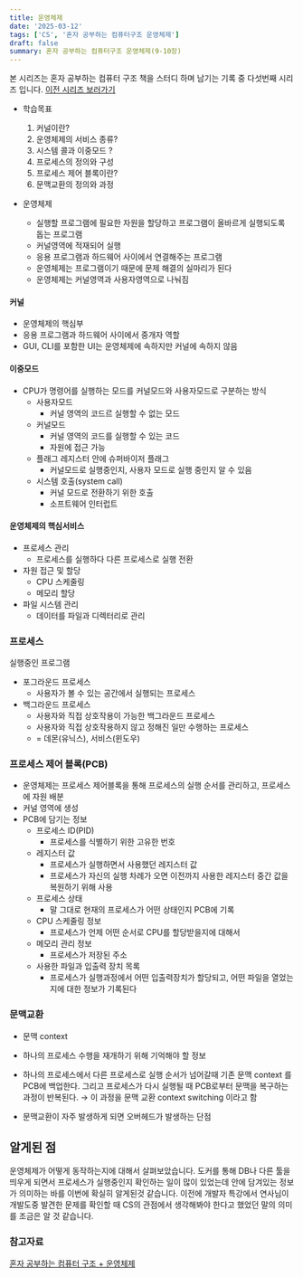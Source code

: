 ```yaml
---
title: 운영체제
date: '2025-03-12'
tags: ['CS', '혼자 공부하는 컴퓨터구조 운영체제']
draft: false
summary: 혼자 공부하는 컴퓨터구조 운영체제(9-10장)
---
```

본 시리즈는 혼자 공부하는 컴퓨터 구조 책을 스터디 하며 남기는 기록 중 다섯번째 시리즈 입니다.
[이전 시리즈 보러가기](https://liv-blog.vercel.app/blog/cs/backup_memory)

- 학습목표
	1. 커널이란?
	2. 운영체제의 서비스 종류?
	3. 시스템 콜과 이중모드 ?
	4.  프로세스의 정의와 구성
	5. 프로세스 제어 블록이란?
	6. 문맥교환의 정의와 과정

- 운영체제
	- 실행할 프로그램에 필요한 자원을 할당하고 프로그램이 올바르게 실행되도록 돕는 프로그램
	- 커널영역에 적재되어 실행
	- 응용 프로그램과 하드웨어 사이에서 연결해주는 프로그램
	- 운영체제는 프로그램이기 때문에 문제 해결의 실마리가 된다
	- 운영체제는 커널영역과 사용자영역으로 나눠짐

#### 커널

- 운영체제의 핵심부
- 응용 프로그램과 하드웨어 사이에서 중개자 역할
- GUI, CLI를 포함한 UI는 운영체제에 속하지만 커널에 속하지 않음

#### 이중모드

- CPU가 명령어를 실행하는 모드를 커널모드와 사용자모드로 구분하는 방식 
	- 사용자모드
		- 커널 영역의 코드르 실행할 수 없는 모드
	- 커널모드
		- 커널 영역의 코드를 실행할 수 있는 코드
		- 자원에 접근 가능
	- 플래그 레지스터 안에 슈퍼바이저 플래그
		- 커널모드로 실행중인지, 사용자 모드로 실행 중인지 알 수 있음
	- 시스템 호출(system call)
		- 커널 모드로 전환하기 위한 호출
		- 소프트웨어 인터럽트

#### 운영체제의 핵심서비스

 - 프로세스 관리
	 - 프로세스를 실행하다 다른 프로세스로 실행 전환
 - 자원 접근 및 할당
	 - CPU 스케줄링
	 - 메모리 할당
 - 파일 시스템 관리
	 - 데이터를 파일과 디렉터리로 관리

### 프로세스

실행중인 프로그램

- 포그라운드 프로세스
    - 사용자가 볼 수 있는 공간에서 실행되는 프로세스
- 백그라운드 프로세스
    - 사용자와 직접 상호작용이 가능한 백그라운드 프로세스
    - 사용자와 직접 상호작용하지 않고 정해진 일만 수행하는 프로세스
    - = 데몬(유닉스), 서비스(윈도우)

### 프로세스 제어 블록(PCB)

- 운영체제는 프로세스 제어블록을 통해 프로세스의 실행 순서를 관리하고, 프로세스에 자원 배분
- 커널 영역에 생성
- PCB에 담기는 정보
    - 프로세스 ID(PID)
        - 프로세스를 식별하기 위한 고유한 번호
    - 레지스터 값
        - 프로세스가 실행하면서 사용했던 레지스터 값
        - 프로세스가 자신의 실행 차례가 오면 이전까지 사용한 레지스터 중간 값을 복원하기 위해 사용
    - 프로세스 상태
        - 말 그대로 현재의 프로세스가 어떤 상태인지 PCB에 기록
    - CPU 스케줄링 정보
        - 프로세스가 언제 어떤 순서로 CPU를 할당받을지에 대해서
    - 메모리 관리 정보
        - 프로세스가 저장된 주소
    - 사용한 파일과 입출력 장치 목록
        - 프로세스가 실행과정에서 어떤 입출력장치가 할당되고, 어떤 파일을 열었는지에 대한 정보가 기록된다

### 문맥교환

- 문맥 context
    
- 하나의 프로세스 수행을 재개하기 위해 기억해야 할 정보
- 하나의 프로세스에서 다른 프로세스로 실행 순서가 넘어갈때 기존 문맥 context 를 PCB에 백업한다. 그리고 프로세스가 다시 실행될 때 PCB로부터 문맥을 복구하는 과정이 반복된다.
    → 이 과정을 문맥 교환 context switching 이라고 함
- 문맥교환이 자주 발생하게 되면 오버헤드가 발생하는 단점

## 알게된 점

운영체제가 어떻게 동작하는지에 대해서 살펴보았습니다. 도커를 통해 DB나 다른 툴을 띄우게 되면서 프로세스가 실행중인지 확인하는 일이 많이 있었는데 안에 담겨있는 정보가 의미하는 바를 이번에 확실히 알게된것 같습니다. 이전에 개발자 특강에서 연사님이 개발도중 발견한 문제를 확인할 때 CS의 관점에서 생각해봐야 한다고 했었던 말의 의미를 조금은 알 것 같습니다.

### 참고자료

[혼자 공부하는 컴퓨터 구조 + 운영체제](https://www.aladin.co.kr/shop/wproduct.aspx?ItemId=299014282)<br></br>